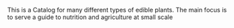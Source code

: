 This is a Catalog for many different types of edible plants. The main focus is to serve a guide to nutrition and agriculture at small scale
